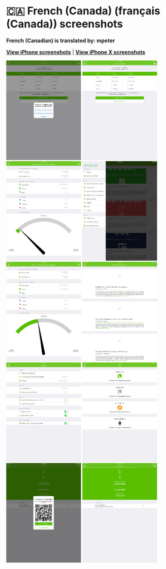 # 🇨🇦 French (Canada) (français (Canada)) screenshots

**French (Canadian) is translated by: mpeter**

[**View iPhone screenshots**](../iPhone/french-canada-screenshots.md) | [**View iPhone X screenshots**](../iPhone+X/french-canada-screenshots.md)

<img src="screen-gas-calculation-options.png" width="200" alt="Calcul du GAS - Choisissez une méthode"> <img src="screen-gas-calculation.png" width="200" alt="Calcul du GAS"> <img src="screen-gas-market-info.png" width="200" alt="GAS Information sur les marchés"> <img src="screen-menu.png" width="200" alt="Neodius"> <img src="screen-neo-market-info.png" width="200" alt="NEO Information sur les marchés"> <img src="screen-neo-news-today.png" width="200" alt="NEO News Today"> <img src="screen-settings.png" width="200" alt="Réglages"> <img src="screen-tip-jar.png" width="200" alt="Tipper"> <img src="screen-wallet-qr-code.png" width="200" alt="Portefeuilles actuels - Partager l'adresse"> <img src="screen-wallet.png" width="200" alt="Portefeuilles actuels">